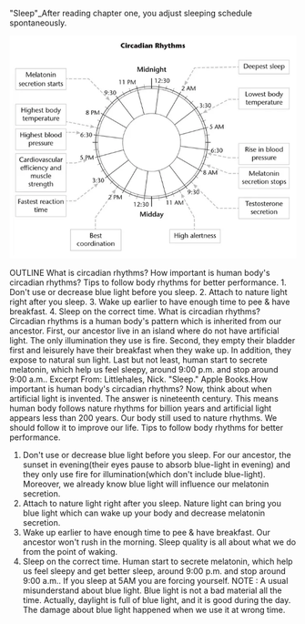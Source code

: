 "Sleep"_After reading chapter one, you adjust sleeping schedule spontaneously.

![image](../assets/images/blog/sleep1.jpg)

OUTLINE
What is circadian rhythms?
How important is human body's circadian rhythms?
Tips to follow body rhythms for better performance.
    1. Don't use or decrease blue light before you sleep.
    2. Attach to nature light right after you sleep.
    3. Wake up earlier to have enough time to pee & have breakfast.
    4. Sleep on the correct time.
What is circadian rhythms?
Circadian rhythms is a human body's pattern which is inherited from our ancestor.
First, our ancestor live in an island where do not have artificial light. The only illumination they use is fire. Second, they empty their bladder first and leisurely have their breakfast when they wake up. In addition, they expose to natural sun light. Last but not least, human start to secrete melatonin, which help us feel sleepy, around 9:00 p.m. and stop around 9:00 a.m..
Excerpt From: Littlehales, Nick. "Sleep." Apple Books.How important is human body's circadian rhythms?
Now, think about when artificial light is invented. The answer is nineteenth century. This means human body follows nature rhythms for billion years and artificial light appears less than 200 years.
Our body still used to nature rhythms. We should follow it to improve our life.
Tips to follow body rhythms for better performance.
1. Don't use or decrease blue light before you sleep.
For our ancestor, the sunset in evening(their eyes pause to absorb blue-light in evening) and they only use fire for illumination(which don't include blue-light). Moreover, we already know blue light will influence our melatonin secretion.
2. Attach to nature light right after you sleep.
Nature light can bring you blue light which can wake up your body and decrease melatonin secretion.
3. Wake up earlier to have enough time to pee & have breakfast.
Our ancestor won't rush in the morning. Sleep quality is all about what we do from the point of waking.
4. Sleep on the correct time.
Human start to secrete melatonin, which help us feel sleepy and get better sleep, around 9:00 p.m. and stop around 9:00 a.m.. If you sleep at 5AM you are forcing yourself.
NOTE : A usual misunderstand about blue light.
Blue light is not a bad material all the time. Actually, daylight is full of blue light, and it is good during the day. The damage about blue light happened when we use it at wrong time.